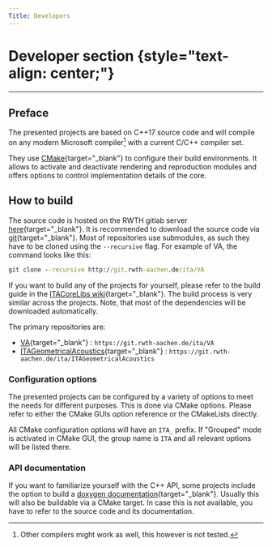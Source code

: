 ```yaml
---
Title: Developers
---
```


# Developer section {style="text-align: center;"}

<hr class="accent-hr">

## Preface

The presented projects are based on C++17 source code and will compile on any modern Microsoft compiler[^1] with a current C/C++ compiler set.

They use [CMake](http://cmake.org/){target="_blank"} to configure their build environments.
It allows to activate and deactivate rendering and reproduction modules and offers options to control implementation details of the core.

[^1]: Other compilers might work as well, this however is not tested.

## How to build

The source code is hosted on the RWTH gitlab server [here](https://git.rwth-aachen.de/ita/){target="_blank"}.
It is recommended to download the source code via [git](https://git-scm.com/){target="_blank"}.
Most of repositories use submodules, as such they have to be cloned using the `--recursive` flag.
For example of VA, the command looks like this:

```cmd
git clone --recursive http://git.rwth-aachen.de/ita/VA
```

If you want to build any of the projects for yourself, please refer to the build guide in the [ITACoreLibs wiki](https://git.rwth-aachen.de/ita/ITACoreLibs/-/wikis/home){target="_blank"}.
The build process is very similar across the projects.
Note, that most of the dependencies will be downloaded automatically.

The primary repositories are:

- [VA](https://git.rwth-aachen.de/ita/VA){target="_blank"} : `https://git.rwth-aachen.de/ita/VA`
- [ITAGeometricalAcoustics](https://git.rwth-aachen.de/ita/ITAGeometricalAcoustics){target="_blank"} : `https://git.rwth-aachen.de/ita/ITAGeometricalAcoustics`

### Configuration options

The presented projects can be configured by a variety of options to meet the needs for different purposes.
This is done via CMake options.
Please refer to either the CMake GUIs option reference or the CMakeLists directly.

All CMake configuration options will have an `ITA_` prefix. If "Grouped" mode is activated in CMake GUI, the group name is `ITA` and all relevant options will be listed there.

### API documentation

If you want to familiarize yourself with the C++ API, some projects include the option to build a [doxygen documentation](https://www.doxygen.nl/index.html){target="_blank"}.
Usually this will also be buildable via a CMake target.
In case this is not available, you have to refer to the source code and its documentation.
